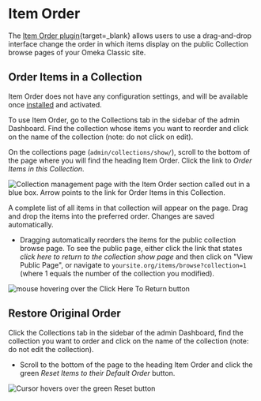 # Item Order

The [Item Order plugin](https://omeka.org/classic/plugins/ItemOrder/){target=_blank} allows users to use a drag-and-drop interface change the order in which items display on the public Collection browse pages of your Omeka Classic site.

## Order Items in a Collection

Item Order does not have any configuration settings, and will be available once [installed](../Admin/Adding_and_Managing_Plugins.md) and activated.
 
To use Item Order, go to the Collections tab in the sidebar of the admin Dashboard. Find the collection whose items you want to reorder and click on the name of the collection (note: do not click on edit).

On the collections page (`admin/collections/show/`), scroll to the bottom of the page where you will find the heading Item Order. Click the link to *Order Items in this Collection*.

![Collection management page with the Item Order section called out in a blue box. Arrow points to the link for Order Items in this Collection.](../doc_files/plugin_images/itemorder_1.png)

A complete list of all items in that collection will appear on the page. Drag and drop the items into the preferred order. Changes are saved automatically.

-   Dragging automatically reorders the items for the public collection browse page. To see the public page, either click the link that states *click here to return to the collection show page* and then click on "View Public Page", or navigate to `yoursite.org/items/browse?collection=1` (where 1 equals the number of the collection you modified).

![mouse hovering over the Click Here To Return button](../doc_files/plugin_images/Itemorderc.png)

## Restore Original Order

Click the Collections tab in the sidebar of the admin Dashboard, find the collection you want to order and click on the name of the collection (note: do not edit the collection).

-   Scroll to the bottom of the page to the heading Item Order and click the green *Reset Items to their Default Order* button.

![Cursor hovers over the green Reset button](../doc_files/plugin_images/Itemorderreset.png)
